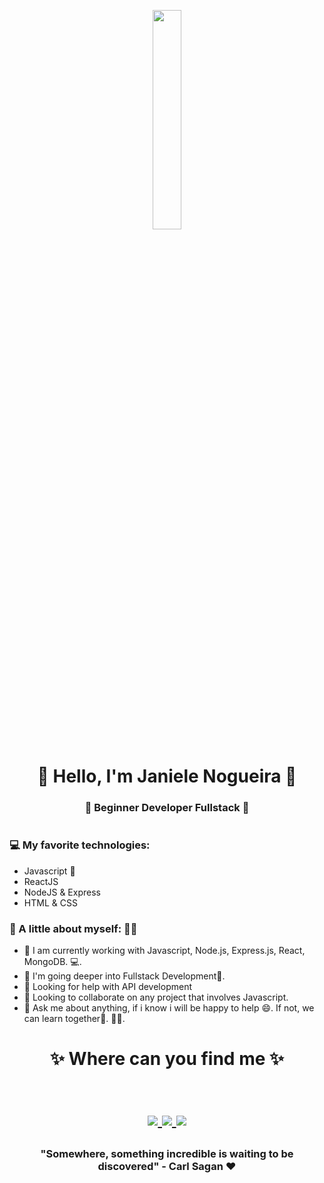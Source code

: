 
<p align="center">
  <img src="https://media.giphy.com/media/MeJgB3yMMwIaHmKD4z/giphy.gif" width="30%">
</p>

<!-- <p align="center">
  <img width="250" src="https://media.giphy.com/media/jIgXf4hgbHCeKiXpvt/giphy.gif">
</p> -->

<h1 align="center"> 🖖 Hello, I'm Janiele Nogueira 👋 </h1>
<h3 align="center">🚀 Beginner Developer Fullstack 🚀</h3>

<h1>


### 💻 My favorite technologies:
- Javascript 💖
- ReactJS 
- NodeJS & Express
- HTML & CSS

### 👧 A little about myself: 👨‍💻
- 🔭 I am currently working with Javascript, Node.js, Express.js, React, MongoDB. 💻.
- 🌱 I'm going deeper into Fullstack Development🚀.
- 🤔 Looking for help with API development
- 👯 Looking to collaborate on any project that involves Javascript.
- 💬 Ask me about anything, if i know i will be happy to help 😄. If not, we can learn together🤝.
 👨‍💻.

<h1>

<h1 align="center">
✨ Where can you find me ✨
  <p align="center"><br/>
   <a href="https://www.linkedin.com/in/janiele-nogueira/">
    <img src="https://img.shields.io/badge/Linkedin-janiele--nogueira-blue">
  </a>
  
  <a href="https://www.instagram.com/jay_gig/">
    <img src="https://img.shields.io/badge/Instagram-jay_gig-pink">
  </a>

   <a href="mailto:janielenogueirati@gmail.com">
    <img src="https://img.shields.io/badge/Gmail-janielenogueirati@gmail.com-red">
  </a>
</p>


</h1>

<h3 align="center"><strong> 
"Somewhere, something incredible is waiting to be discovered" - Carl Sagan
❤ </strong> </h3>

